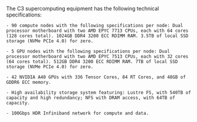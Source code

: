 The C3 supercomputing equipment has the following technical specifications:

    - 90 compute nodes with the following specifications per node: Dual processor motherboard with two AMD EPYC 7713 CPUs, each with 64 cores (128 cores total). 1024GB DDR4 3200 ECC RDIMM RAM. 3.5TB of local SSD storage (NVMe PCIe 4.0) for zero. 

    - 5 GPU nodes with the following specifications per node: Dual processor motherboard with two AMD EPYC 7513 CPUs, each with 32 cores (64 cores total). 512GB DDR4 3200 ECC RDIMM RAM. 7TB of local SSD storage (NVMe PCIe 4.0) for zero. 

    - 42 NVIDIA A40 GPUs with 336 Tensor Cores, 84 RT Cores, and 48GB of GDDR6 ECC memory. 

    - High availability storage system featuring: Lustre FS, with 540TB of capacity and high redundancy; NFS with DRAM access, with 64TB of capacity.

    - 100Gbps HDR Infiniband network for compute and data.   